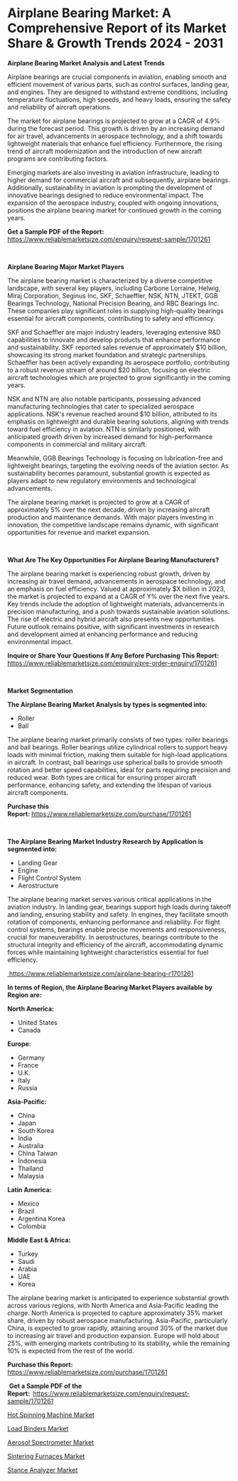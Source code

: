 <p><h1>Airplane Bearing Market: A Comprehensive Report of its Market Share & Growth Trends 2024 - 2031</h1></p><p><strong>Airplane Bearing Market Analysis and Latest Trends</strong></p>
<p><p>Airplane bearings are crucial components in aviation, enabling smooth and efficient movement of various parts, such as control surfaces, landing gear, and engines. They are designed to withstand extreme conditions, including temperature fluctuations, high speeds, and heavy loads, ensuring the safety and reliability of aircraft operations. </p><p>The market for airplane bearings is projected to grow at a CAGR of 4.9% during the forecast period. This growth is driven by an increasing demand for air travel, advancements in aerospace technology, and a shift towards lightweight materials that enhance fuel efficiency. Furthermore, the rising trend of aircraft modernization and the introduction of new aircraft programs are contributing factors. </p><p>Emerging markets are also investing in aviation infrastructure, leading to higher demand for commercial aircraft and subsequently, airplane bearings. Additionally, sustainability in aviation is prompting the development of innovative bearings designed to reduce environmental impact. The expansion of the aerospace industry, coupled with ongoing innovations, positions the airplane bearing market for continued growth in the coming years.</p></p>
<p><strong>Get a Sample PDF of the Report:&nbsp;</strong> <a href="https://www.reliablemarketsize.com/enquiry/request-sample/1701261?utm_campaign=1591&utm_medium=2&utm_source=Github&utm_content=ia&utm_term=21102024&utm_id=airplane-bearing">https://www.reliablemarketsize.com/enquiry/request-sample/1701261</a></p>
<p>&nbsp;</p>
<p><strong>Airplane Bearing Major Market Players</strong></p>
<p><p>The airplane bearing market is characterized by a diverse competitive landscape, with several key players, including Carbone Lorraine, Helwig, Miraj Corporation, Seginus Inc, SKF, Schaeffler, NSK, NTN, JTEKT, GGB Bearings Technology, National Precision Bearing, and RBC Bearings Inc. These companies play significant roles in supplying high-quality bearings essential for aircraft components, contributing to safety and efficiency.</p><p>SKF and Schaeffler are major industry leaders, leveraging extensive R&D capabilities to innovate and develop products that enhance performance and sustainability. SKF reported sales revenue of approximately $10 billion, showcasing its strong market foundation and strategic partnerships. Schaeffler has been actively expanding its aerospace portfolio, contributing to a robust revenue stream of around $20 billion, focusing on electric aircraft technologies which are projected to grow significantly in the coming years.</p><p>NSK and NTN are also notable participants, possessing advanced manufacturing technologies that cater to specialized aerospace applications. NSK's revenue reached around $10 billion, attributed to its emphasis on lightweight and durable bearing solutions, aligning with trends toward fuel efficiency in aviation. NTN is similarly positioned, with anticipated growth driven by increased demand for high-performance components in commercial and military aircraft.</p><p>Meanwhile, GGB Bearings Technology is focusing on lubrication-free and lightweight bearings, targeting the evolving needs of the aviation sector. As sustainability becomes paramount, substantial growth is expected as players adapt to new regulatory environments and technological advancements.</p><p>The airplane bearing market is projected to grow at a CAGR of approximately 5% over the next decade, driven by increasing aircraft production and maintenance demands. With major players investing in innovation, the competitive landscape remains dynamic, with significant opportunities for revenue and market expansion.</p></p>
<p>&nbsp;</p>
<p><strong>What Are The Key Opportunities For Airplane Bearing Manufacturers?</strong></p>
<p><p>The airplane bearing market is experiencing robust growth, driven by increasing air travel demand, advancements in aerospace technology, and an emphasis on fuel efficiency. Valued at approximately $X billion in 2023, the market is projected to expand at a CAGR of Y% over the next five years. Key trends include the adoption of lightweight materials, advancements in precision manufacturing, and a push towards sustainable aviation solutions. The rise of electric and hybrid aircraft also presents new opportunities. Future outlook remains positive, with significant investments in research and development aimed at enhancing performance and reducing environmental impact.</p></p>
<p><strong>Inquire or Share Your Questions If Any Before Purchasing This Report:</strong> <a href="https://www.reliablemarketsize.com/enquiry/pre-order-enquiry/1701261?utm_campaign=1591&utm_medium=2&utm_source=Github&utm_content=ia&utm_term=21102024&utm_id=airplane-bearing">https://www.reliablemarketsize.com/enquiry/pre-order-enquiry/1701261</a></p>
<p>&nbsp;</p>
<p><strong>Market Segmentation</strong></p>
<p><strong>The Airplane Bearing Market Analysis by types is segmented into:</strong></p>
<p><ul><li>Roller</li><li>Ball</li></ul></p>
<p><p>The airplane bearing market primarily consists of two types: roller bearings and ball bearings. Roller bearings utilize cylindrical rollers to support heavy loads with minimal friction, making them suitable for high-load applications in aircraft. In contrast, ball bearings use spherical balls to provide smooth rotation and better speed capabilities, ideal for parts requiring precision and reduced wear. Both types are critical for ensuring proper aircraft performance, enhancing safety, and extending the lifespan of various aircraft components.</p></p>
<p><strong>Purchase this Report:&nbsp;</strong><a href="https://www.reliablemarketsize.com/purchase/1701261?utm_campaign=1591&utm_medium=2&utm_source=Github&utm_content=ia&utm_term=21102024&utm_id=airplane-bearing">https://www.reliablemarketsize.com/purchase/1701261</a></p>
<p>&nbsp;</p>
<p><strong>The Airplane Bearing Market Industry Research by Application is segmented into:</strong></p>
<p><ul><li>Landing Gear</li><li>Engine</li><li>Flight Control System</li><li>Aerostructure</li></ul></p>
<p><p>The airplane bearing market serves various critical applications in the aviation industry. In landing gear, bearings support high loads during takeoff and landing, ensuring stability and safety. In engines, they facilitate smooth rotation of components, enhancing performance and reliability. For flight control systems, bearings enable precise movements and responsiveness, crucial for maneuverability. In aerostructures, bearings contribute to the structural integrity and efficiency of the aircraft, accommodating dynamic forces while maintaining lightweight characteristics essential for fuel efficiency.</p></p>
<p><a href="https://www.reliablemarketsize.com/airplane-bearing-r1701261?utm_campaign=1591&utm_medium=2&utm_source=Github&utm_content=ia&utm_term=21102024&utm_id=airplane-bearing">&nbsp;https://www.reliablemarketsize.com/airplane-bearing-r1701261</a></p>
<p><strong>In terms of Region, the Airplane Bearing Market Players available by Region are:</strong></p>
<p>
    <p> <strong> North America: </strong>
        <ul>
            <li>United States</li>
            <li>Canada</li>
        </ul>
        </p> 
    <p> <strong> Europe: </strong>
        <ul>
            <li>Germany</li>
            <li>France</li>
            <li>U.K.</li>
            <li>Italy</li>
            <li>Russia</li>
        </ul>
        </p> 
    <p> <strong> Asia-Pacific: </strong>
        <ul>
            <li>China</li>
            <li>Japan</li>
            <li>South Korea</li>
            <li>India</li>
            <li>Australia</li>
            <li>China Taiwan</li>
            <li>Indonesia</li>
            <li>Thailand</li>
            <li>Malaysia</li>
        </ul>
        </p> 
    <p> <strong> Latin America: </strong>
        <ul>
            <li>Mexico</li>
            <li>Brazil</li>
            <li>Argentina Korea</li>
            <li>Colombia</li>
        </ul>
        </p> 
    <p> <strong> Middle East & Africa: </strong>
        <ul>
            <li>Turkey</li>
            <li>Saudi</li>
            <li>Arabia</li>
            <li>UAE</li>
            <li>Korea</li>
        </ul>
    </p>
    </p>
<p><p>The airplane bearing market is anticipated to experience substantial growth across various regions, with North America and Asia-Pacific leading the charge. North America is projected to capture approximately 35% market share, driven by robust aerospace manufacturing. Asia-Pacific, particularly China, is expected to grow rapidly, attaining around 30% of the market due to increasing air travel and production expansion. Europe will hold about 25%, with emerging markets contributing to its stability, while the remaining 10% is expected from the rest of the world.</p></p>
<p><strong>Purchase this Report: </strong><a href="https://www.reliablemarketsize.com/purchase/1701261?utm_campaign=1591&utm_medium=2&utm_source=Github&utm_content=ia&utm_term=21102024&utm_id=airplane-bearing">https://www.reliablemarketsize.com/purchase/1701261</a></p>
<p>&nbsp;<strong>Get a Sample PDF of the Report:&nbsp;&nbsp;</strong><a href="https://www.reliablemarketsize.com/enquiry/request-sample/1701261?utm_campaign=1591&utm_medium=2&utm_source=Github&utm_content=ia&utm_term=21102024&utm_id=airplane-bearing">https://www.reliablemarketsize.com/enquiry/request-sample/1701261</a></p>
<p><strong></strong></p>
<p><p><a href="https://www.linkedin.com/pulse/top-trends-transforming-hot-spinning-machine-market-2024-g7pqf?utm_campaign=1591&utm_medium=2&utm_source=Github&utm_content=ia&utm_term=21102024&utm_id=airplane-bearing">Hot Spinning Machine Market</a></p><p><a href="https://issuu.com/reportprime-2/docs/load-binders-market-size-2030.pptx_0d50a585ceb11a?utm_campaign=1591&utm_medium=2&utm_source=Github&utm_content=ia&utm_term=21102024&utm_id=airplane-bearing">Load Binders Market</a></p><p><a href="https://www.linkedin.com/pulse/emerging-trends-aerosol-spectrometer-market-global-outlook-a9e7f?utm_campaign=1591&utm_medium=2&utm_source=Github&utm_content=ia&utm_term=21102024&utm_id=airplane-bearing">Aerosol Spectrometer Market</a></p><p><a href="https://github.com/gailasejs/Market-Research-Report-List-1/blob/main/sintering-furnaces-market.md?utm_campaign=1591&utm_medium=2&utm_source=Github&utm_content=ia&utm_term=21102024&utm_id=airplane-bearing">Sintering Furnaces Market</a></p><p><a href="https://www.linkedin.com/pulse/deep-dive-stance-analyzer-market-itstrends-segmentation-competitive-6vkpe?utm_campaign=1591&utm_medium=2&utm_source=Github&utm_content=ia&utm_term=21102024&utm_id=airplane-bearing">Stance Analyzer Market</a></p></p>